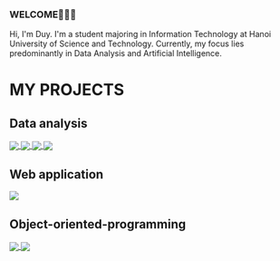 ### WELCOME👋👋👋
Hi, I'm Duy. I'm a student majoring in Information Technology at Hanoi University of Science and Technology. Currently, my focus lies predominantly in Data Analysis and Artificial Intelligence.<br>

# MY PROJECTS  

## Data analysis
<a href="https://github.com/ncduy03/vietnamese_graduation_exam">
  <img align="center" src="https://github-readme-stats.anuraghazra1.vercel.app/api/pin/?username=ncduy03&repo=vietnamese_graduation_exam&theme=great-gatsby" />
</a>

<a href="https://github.com/ncduy03/cinema_data_analytics">
  <img align="center" src="https://github-readme-stats.anuraghazra1.vercel.app/api/pin/?username=ncduy03&repo=cinema_data_analytics&theme=great-gatsby" />
</a>

<a href="https://github.com/ncduy03/charity_fund_statement">
  <img align="center" src="https://github-readme-stats.anuraghazra1.vercel.app/api/pin/?username=ncduy03&repo=charity_fund_statement&theme=midnight-purple" />
</a>

<a href="https://github.com/ncduy03/spotify">
  <img align="center" src="https://github-readme-stats.anuraghazra1.vercel.app/api/pin/?username=ncduy03&repo=spotify&theme=midnight-purple" />
</a>
<!--
<a href="https://github.com/ncduy03/chess_players_data">
  <img align="center" src="https://github-readme-stats.anuraghazra1.vercel.app/api/pin/?username=ncduy03&repo=chess_players_data&theme=midnight-purple" />
</a>

<a href="https://github.com/ncduy03/pokemon_crawl_data">
  <img align="center" src="https://github-readme-stats.anuraghazra1.vercel.app/api/pin/?username=ncduy03&repo=pokemon_crawl_data&theme=midnight-purple" />
</a>
-->

## Web application
<!--
<a href="https://github.com/ncduy03/media_store">
  <img align="center" src="https://github-readme-stats.anuraghazra1.vercel.app/api/pin/?username=ncduy03&repo=media_store&theme=midnight-purple" />
</a>
-->

<a href="https://github.com/ncduy03/children_clothes_shop_dbms">
  <img align="center" src="https://github-readme-stats.anuraghazra1.vercel.app/api/pin/?username=ncduy03&repo=children_clothes_shop_DBMS&theme=midnight-purple" />
</a>


## Object-oriented-programming
<a href="https://github.com/ncduy03/oop_history_library">
  <img align="center" src="https://github-readme-stats.anuraghazra1.vercel.app/api/pin/?username=ncduy03&repo=oop_history_library&theme=midnight-purple" />
</a>

<a href="https://github.com/ncduy03/blockchain_proof_of_stake">
  <img align="center" src="https://github-readme-stats.anuraghazra1.vercel.app/api/pin/?username=ncduy03&repo=blockchain_proof_of_stake&theme=midnight-purple" />
</a>


<!--
## Operating system
<a href="https://github.com/ncduy03/os_page_replacement">
  <img align="center" src="https://github-readme-stats.anuraghazra1.vercel.app/api/pin/?username=ncduy03&repo=os_page_replacement&theme=great-gatsby" />
</a>

## Front-End
<a href="https://github.com/ncduy03/starbucks_homepage">
  <img align="center" src="https://github-readme-stats.anuraghazra1.vercel.app/api/pin/?username=ncduy03&repo=starbucks_homepage&theme=great-gatsby" />
</a>
-->



